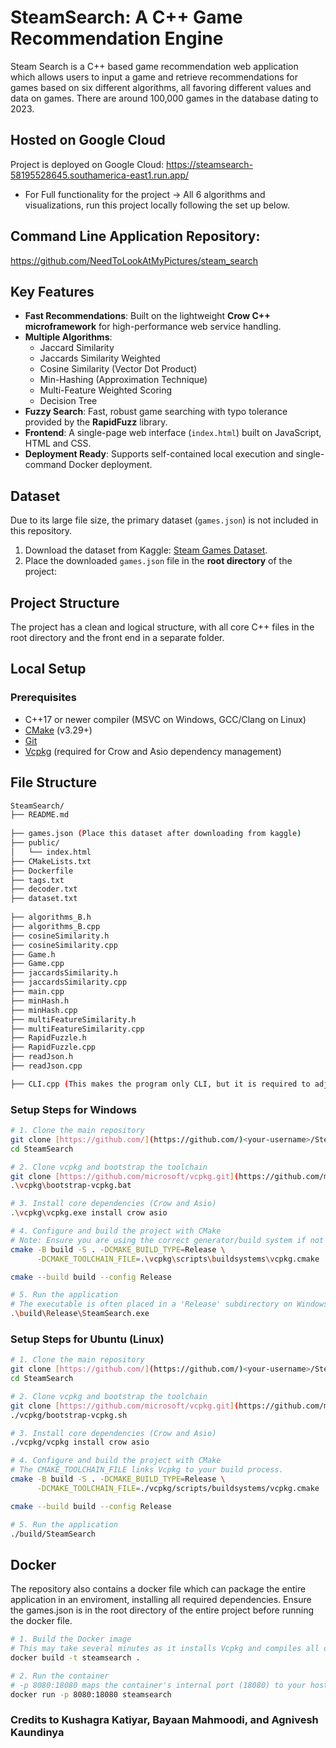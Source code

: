 # SteamSearch: A C++ Game Recommendation Engine

Steam Search is a C++ based game recommendation web application which allows users to input a game and retrieve recommendations
for games based on six different algorithms, all favoring different values and data on games. There are around 100,000 games in the database dating to 2023.  

## Hosted on Google Cloud
Project is deployed on Google Cloud: https://steamsearch-58195528645.southamerica-east1.run.app/
- For Full functionality for the project -> All 6 algorithms and visualizations, run this project locally following the set
  up below.

## Command Line Application Repository:
https://github.com/NeedToLookAtMyPictures/steam_search

## Key Features
* **Fast Recommendations**: Built on the lightweight **Crow C++ microframework** for high-performance web service handling.
* **Multiple Algorithms**:
  * Jaccard Similarity
  * Jaccards Similarity Weighted
  * Cosine Similarity (Vector Dot Product)
  * Min-Hashing (Approximation Technique)
  * Multi-Feature Weighted Scoring 
  * Decision Tree 
* **Fuzzy Search**: Fast, robust game searching with typo tolerance provided by the **RapidFuzz** library.
* **Frontend**: A single-page web interface (`index.html`) built on JavaScript, HTML and CSS.
* **Deployment Ready**: Supports self-contained local execution and single-command Docker deployment.

## Dataset
Due to its large file size, the primary dataset (`games.json`) is not included in this repository.

1. Download the dataset from Kaggle: [Steam Games Dataset](https://www.kaggle.com/datasets/fronkongames/steam-games-dataset).
2. Place the downloaded `games.json` file in the **root directory** of the project:

## Project Structure
The project has a clean and logical structure, with all core C++ files in the root directory and the front end in a separate folder.

## Local Setup
### Prerequisites

* C++17 or newer compiler (MSVC on Windows, GCC/Clang on Linux)
* [CMake](https://cmake.org/download/) (v3.29+)
* [Git](https://git-scm.com/downloads)
* [Vcpkg](https://vcpkg.io/en/getting-started.html) (required for Crow and Asio dependency management)

## File Structure

```bash
SteamSearch/
├── README.md
  
├── games.json (Place this dataset after downloading from kaggle)
├── public/
│   └── index.html         
├── CMakeLists.txt         
├── Dockerfile              
├── tags.txt               
├── decoder.txt      
├── dataset.txt   
                
├── algorithms_B.h
├── algorithms_B.cpp
├── cosineSimilarity.h
├── cosineSimilarity.cpp
├── Game.h
├── Game.cpp
├── jaccardsSimilarity.h
├── jaccardsSimilarity.cpp
├── main.cpp
├── minHash.h
├── minHash.cpp
├── multiFeatureSimilarity.h
├── multiFeatureSimilarity.cpp
├── RapidFuzzle.h
├── RapidFuzzle.cpp
├── readJson.h
├── readJson.cpp

├── CLI.cpp (This makes the program only CLI, but it is required to adjust the CMake for it to work.)
```

### Setup Steps for Windows

```bash
# 1. Clone the main repository
git clone [https://github.com/](https://github.com/)<your-username>/SteamSearch.git
cd SteamSearch

# 2. Clone vcpkg and bootstrap the toolchain
git clone [https://github.com/microsoft/vcpkg.git](https://github.com/microsoft/vcpkg.git)
.\vcpkg\bootstrap-vcpkg.bat

# 3. Install core dependencies (Crow and Asio)
.\vcpkg\vcpkg.exe install crow asio

# 4. Configure and build the project with CMake
# Note: Ensure you are using the correct generator/build system if not using CLion's defaults.
cmake -B build -S . -DCMAKE_BUILD_TYPE=Release \
      -DCMAKE_TOOLCHAIN_FILE=.\vcpkg\scripts\buildsystems\vcpkg.cmake

cmake --build build --config Release

# 5. Run the application
# The executable is often placed in a 'Release' subdirectory on Windows.
.\build\Release\SteamSearch.exe
```


### Setup Steps for Ubuntu (Linux)

```bash
# 1. Clone the main repository
git clone [https://github.com/](https://github.com/)<your-username>/SteamSearch.git
cd SteamSearch

# 2. Clone vcpkg and bootstrap the toolchain
git clone [https://github.com/microsoft/vcpkg.git](https://github.com/microsoft/vcpkg.git)
./vcpkg/bootstrap-vcpkg.sh

# 3. Install core dependencies (Crow and Asio)
./vcpkg/vcpkg install crow asio

# 4. Configure and build the project with CMake
# The CMAKE_TOOLCHAIN_FILE links Vcpkg to your build process.
cmake -B build -S . -DCMAKE_BUILD_TYPE=Release \
      -DCMAKE_TOOLCHAIN_FILE=./vcpkg/scripts/buildsystems/vcpkg.cmake

cmake --build build --config Release

# 5. Run the application
./build/SteamSearch
```

## Docker
The repository also contains a docker file which can package the entire application in an enviroment, installing 
all required dependencies. Ensure the games.json is in the root directory of the entire project before running
the docker file. 

```bash
# 1. Build the Docker image
# This may take several minutes as it installs Vcpkg and compiles all dependencies.
docker build -t steamsearch .

# 2. Run the container
# -p 8080:18080 maps the container's internal port (18080) to your host's port (8080).
docker run -p 8080:18080 steamsearch
```

### Credits to Kushagra Katiyar, Bayaan Mahmoodi, and Agnivesh Kaundinya

